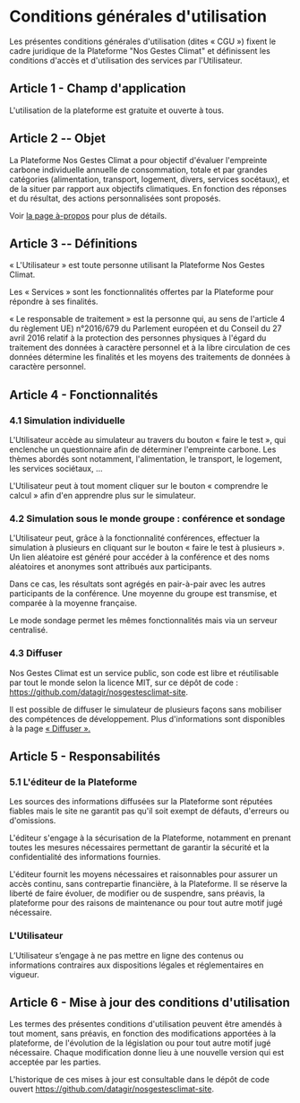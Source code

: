# Conditions générales d'utilisation

Les présentes conditions générales d'utilisation (dites « CGU ») fixent
le cadre juridique de la Plateforme "Nos Gestes Climat" et définissent
les conditions d'accès et d'utilisation des services par l'Utilisateur.

## Article 1 - Champ d'application

L'utilisation de la plateforme est gratuite et ouverte à tous.

## Article 2 -- Objet

La Plateforme Nos Gestes Climat a pour objectif d'évaluer l'empreinte
carbone individuelle annuelle de consommation, totale et par grandes catégories
(alimentation, transport, logement, divers, services socétaux), et de la situer par rapport aux objectifs climatiques. En
fonction des réponses et du résultat, des actions personnalisées sont
proposés.

Voir [la page à-propos](/à-propos) pour plus de détails.

## Article 3 -- Définitions

« L'Utilisateur » est toute personne utilisant la Plateforme Nos Gestes
Climat.

Les « Services » sont les fonctionnalités offertes par la Plateforme
pour répondre à ses finalités.

« Le responsable de traitement » est la personne qui, au sens de
l'article 4 du règlement UE) n°2016/679 du Parlement européen et du
Conseil du 27 avril 2016 relatif à la protection des personnes physiques
à l'égard du traitement des données à caractère personnel et à la libre
circulation de ces données détermine les finalités et les moyens des
traitements de données à caractère personnel.

## Article 4 - Fonctionnalités

### 4.1 Simulation individuelle

L'Utilisateur accède au simulateur au travers du bouton « faire le
test », qui enclenche un questionnaire afin de déterminer l'empreinte
carbone. Les thèmes abordés sont notamment, l'alimentation, le
transport, le logement, les services sociétaux, ...

L'Utilisateur peut à tout moment cliquer sur le bouton « comprendre le calcul »
afin d'en apprendre plus sur le simulateur.

### 4.2 Simulation sous le monde groupe : conférence et sondage

L'Utilisateur peut, grâce à la fonctionnalité conférences, effectuer la
simulation à plusieurs en cliquant sur le bouton « faire le test à
plusieurs ». Un lien aléatoire est généré pour accéder à la conférence
et des noms aléatoires et anonymes sont attribués aux participants.

Dans ce cas, les résultats sont agrégés en pair-à-pair avec les autres participants de
la conférence. Une moyenne du groupe est transmise, et comparée à la
moyenne française.

Le mode sondage permet les mêmes fonctionnalités mais via un serveur centralisé.

### 4.3 Diffuser

Nos Gestes Climat est un service public, son code est libre et
réutilisable par tout le monde selon la licence MIT, sur ce dépôt de code : https://github.com/datagir/nosgestesclimat-site.

Il est possible de diffuser le simulateur de plusieurs façons
sans mobiliser des compétences de développement. Plus d'informations
sont disponibles à la page
[« Diffuser ».](https://nosgestesclimat.fr/diffuser)

## Article 5 - Responsabilités

### 5.1 L'éditeur de la Plateforme

Les sources des informations diffusées sur la Plateforme sont réputées
fiables mais le site ne garantit pas qu'il soit exempt de défauts,
d'erreurs ou d'omissions.

L'éditeur s'engage à la sécurisation de la Plateforme, notamment en
prenant toutes les mesures nécessaires permettant de garantir la
sécurité et la confidentialité des informations fournies.

L'éditeur fournit les moyens nécessaires et raisonnables pour assurer un
accès continu, sans contrepartie financière, à la Plateforme. Il se
réserve la liberté de faire évoluer, de modifier ou de suspendre, sans
préavis, la plateforme pour des raisons de maintenance ou pour tout
autre motif jugé nécessaire.

### L'Utilisateur

L’Utilisateur s’engage à ne pas mettre en ligne des contenus ou informations contraires aux
dispositions légales et réglementaires en vigueur.

## Article 6 - Mise à jour des conditions d'utilisation

Les termes des présentes conditions d'utilisation peuvent être amendés à
tout moment, sans préavis, en fonction des modifications apportées à la
plateforme, de l'évolution de la législation ou pour tout autre motif
jugé nécessaire. Chaque modification donne lieu à une
nouvelle version qui est acceptée par les parties.

L'historique de ces mises à jour est consultable dans le dépôt de code ouvert https://github.com/datagir/nosgestesclimat-site.
